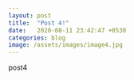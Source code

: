 ```yaml
---
layout: post
title:  "Post 4!"
date:   2020-08-11 23:42:47 +0530
categories: blog
image: /assets/images/image4.jpg
---
```

post4